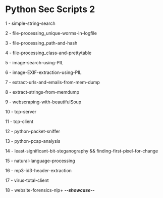 # Python Sec Scripts 2

1 - simple-string-search

2 - file-processing_unique-worms-in-logfile

3 - file-processing_path-and-hash

4 - file-processing_class-and-prettytable

5 - image-search-using-PIL

6 - image-EXIF-extraction-using-PIL

7 - extract-urls-and-emails-from-mem-dump

8 - extract-strings-from-memdump

9 - webscraping-with-beautifulSoup

10 - tcp-server

11 - tcp-client

12 - python-packet-sniffer

13 - python-pcap-analysis

14 - least-significant-bit-steganography && finding-first-pixel-for-change

15 - natural-language-processing

16 - mp3-id3-header-extraction

17 - virus-total-client

18 - website-forensics-nlp+ ***--showcase--***
